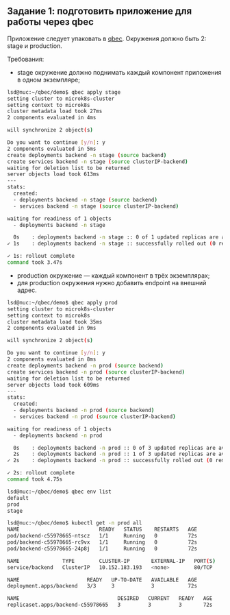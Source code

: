## Задание 1: подготовить приложение для работы через qbec
Приложение следует упаковать в [qbec](https://github.com/sisipka/devops-netology/tree/main/kube_qbec/demo). Окружения должно быть 2: stage и production. 

Требования:
* stage окружение должно поднимать каждый компонент приложения в одном экземпляре;

```bash
lsd@nuc:~/qbec/demo$ qbec apply stage
setting cluster to microk8s-cluster
setting context to microk8s
cluster metadata load took 27ms
2 components evaluated in 4ms

will synchronize 2 object(s)

Do you want to continue [y/n]: y
2 components evaluated in 5ms
create deployments backend -n stage (source backend)
create services backend -n stage (source clusterIP-backend)
waiting for deletion list to be returned
server objects load took 613ms
---
stats:
  created:
  - deployments backend -n stage (source backend)
  - services backend -n stage (source clusterIP-backend)

waiting for readiness of 1 objects
  - deployments backend -n stage

  0s    : deployments backend -n stage :: 0 of 1 updated replicas are available
✓ 1s    : deployments backend -n stage :: successfully rolled out (0 remaining)

✓ 1s: rollout complete
command took 3.47s
```

* production окружение — каждый компонент в трёх экземплярах;
* для production окружения нужно добавить endpoint на внешний адрес.

```bash
lsd@nuc:~/qbec/demo$ qbec apply prod
setting cluster to microk8s-cluster
setting context to microk8s
cluster metadata load took 35ms
2 components evaluated in 9ms

will synchronize 2 object(s)

Do you want to continue [y/n]: y
2 components evaluated in 8ms
create deployments backend -n prod (source backend)
create services backend -n prod (source clusterIP-backend)
waiting for deletion list to be returned
server objects load took 609ms
---
stats:
  created:
  - deployments backend -n prod (source backend)
  - services backend -n prod (source clusterIP-backend)

waiting for readiness of 1 objects
  - deployments backend -n prod

  0s    : deployments backend -n prod :: 0 of 3 updated replicas are available
  2s    : deployments backend -n prod :: 1 of 3 updated replicas are available
✓ 2s    : deployments backend -n prod :: successfully rolled out (0 remaining)

✓ 2s: rollout complete
command took 4.75s
```

```bash
lsd@nuc:~/qbec/demo$ qbec env list
default
prod
stage

lsd@nuc:~/qbec/demo$ kubectl get -n prod all
NAME                          READY   STATUS    RESTARTS   AGE
pod/backend-c55978665-ntscz   1/1     Running   0          72s
pod/backend-c55978665-rc9vx   1/1     Running   0          72s
pod/backend-c55978665-24p8j   1/1     Running   0          72s

NAME              TYPE        CLUSTER-IP       EXTERNAL-IP   PORT(S)   AGE
service/backend   ClusterIP   10.152.183.193   <none>        80/TCP    72s

NAME                      READY   UP-TO-DATE   AVAILABLE   AGE
deployment.apps/backend   3/3     3            3           72s

NAME                                DESIRED   CURRENT   READY   AGE
replicaset.apps/backend-c55978665   3         3         3       72s
```